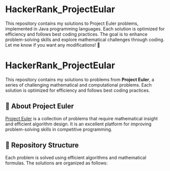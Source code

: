 # HackerRank_ProjectEular
This repository contains my solutions to Project Euler problems, implemented in Java programming languages. Each solution is optimized for efficiency and follows best coding practices. The goal is to enhance problem-solving skills and explore mathematical challenges through coding.  Let me know if you want any modifications! 🚀


# HackerRank_ProjectEular

This repository contains my solutions to problems from **Project Euler**, a series of challenging mathematical and computational problems. Each solution is optimized for efficiency and follows best coding practices.

## 🚀 About Project Euler
[Project Euler](https://projecteuler.net/) is a collection of problems that require mathematical insight and efficient algorithm design. It is an excellent platform for improving problem-solving skills in competitive programming.

## 📌 Repository Structure
Each problem is solved using efficient algorithms and mathematical formulas. The solutions are organized as follows:


